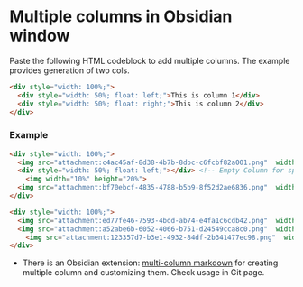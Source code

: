 # Multiple columns in Obsidian window

Paste the following HTML codeblock to add multiple columns. The example provides generation of two cols.

```html
<div style="width: 100%;">
  <div style="width: 50%; float: left;">This is column 1</div>
  <div style="width: 50%; float: right;">This is column 2</div>
</div>
```

### Example
```markdown
<div style="width: 100%;">
  <img src="attachment:c4ac45af-8d38-4b7b-8dbc-c6fcbf82a001.png"  width="20%" height="20%">
  <div style="width: 50%; float: left;"></div> <!-- Empty Column for spacing -->
    <img width="10%" height="20%">
  <img src="attachment:bf70ebcf-4835-4788-b5b9-8f52d2ae6836.png"  width="35%" height="30%">
</div>

<div style="width: 100%;">
  <img src="attachment:ed77fe46-7593-4bdd-ab74-e4fa1c6cdb42.png"  width="35%" height="30%">
  <img src="attachment:a52abe6b-6052-4066-b751-d24549cca8c0.png"  width="35%" height="30%">
    <img src="attachment:123357d7-b3e1-4932-84df-2b341477ec98.png"  width="25%" height="30%">
</div>
```

- There is an Obsidian extension: [multi-column markdown](https://github.com/ckRobinson/multi-column-markdown) for creating multiple column and customizing them. Check usage in Git page.
